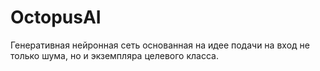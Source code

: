# OctopusAI
Генеративная нейронная сеть основанная на идее подачи на вход не только шума, но и экземпляра целевого класса.
